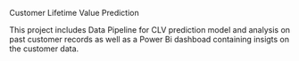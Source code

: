 Customer Lifetime Value Prediction 

This project includes Data Pipeline for CLV prediction model and analysis on past customer records as well as a Power Bi dashboad containing insigts on the customer data. 

